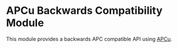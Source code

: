 APCu Backwards Compatibility Module
===============================

This module provides a backwards APC compatible API using [APCu](https://github.com/krakjoe/apcu).

